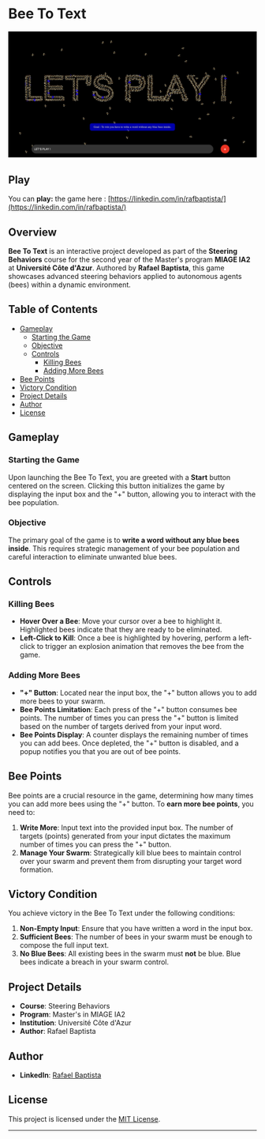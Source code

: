 # Bee To Text

![Bee To Text Screenshot](assets/screenshot.png)

## Play

You can **play:** the game here : [https://linkedin.com/in/rafbaptista/](https://linkedin.com/in/rafbaptista/)
 
## Overview

**Bee To Text** is an interactive project developed as part of the **Steering Behaviors** course for the second year of the Master's program **MIAGE IA2** at **Université Côte d'Azur**. Authored by **Rafael Baptista**, this game showcases advanced steering behaviors applied to autonomous agents (bees) within a dynamic environment.

## Table of Contents

- [Gameplay](#gameplay)
  - [Starting the Game](#starting-the-game)
  - [Objective](#objective)
  - [Controls](#controls)
    - [Killing Bees](#killing-bees)
    - [Adding More Bees](#adding-more-bees)
- [Bee Points](#bee-points)
- [Victory Condition](#victory-condition)
- [Project Details](#project-details)
- [Author](#author)
- [License](#license)

## Gameplay

### Starting the Game

Upon launching the Bee To Text, you are greeted with a **Start** button centered on the screen. Clicking this button initializes the game by displaying the input box and the "+" button, allowing you to interact with the bee population.

### Objective

The primary goal of the game is to **write a word without any blue bees inside**. This requires strategic management of your bee population and careful interaction to eliminate unwanted blue bees.

## Controls

### Killing Bees

- **Hover Over a Bee**: Move your cursor over a bee to highlight it. Highlighted bees indicate that they are ready to be eliminated.
- **Left-Click to Kill**: Once a bee is highlighted by hovering, perform a left-click to trigger an explosion animation that removes the bee from the game.

### Adding More Bees

- **"+" Button**: Located near the input box, the "+" button allows you to add more bees to your swarm.
- **Bee Points Limitation**: Each press of the "+" button consumes bee points. The number of times you can press the "+" button is limited based on the number of targets derived from your input word.
- **Bee Points Display**: A counter displays the remaining number of times you can add bees. Once depleted, the "+" button is disabled, and a popup notifies you that you are out of bee points.

## Bee Points

Bee points are a crucial resource in the game, determining how many times you can add more bees using the "+" button. To **earn more bee points**, you need to:

1. **Write More**: Input text into the provided input box. The number of targets (points) generated from your input dictates the maximum number of times you can press the "+" button.
2. **Manage Your Swarm**: Strategically kill blue bees to maintain control over your swarm and prevent them from disrupting your target word formation.

## Victory Condition

You achieve victory in the Bee To Text under the following conditions:

1. **Non-Empty Input**: Ensure that you have written a word in the input box.
2. **Sufficient Bees**: The number of bees in your swarm must be enough to compose the full input text.
3. **No Blue Bees**: All existing bees in the swarm must **not** be blue. Blue bees indicate a breach in your swarm control.

## Project Details

- **Course**: Steering Behaviors
- **Program**: Master's in MIAGE IA2
- **Institution**: Université Côte d'Azur
- **Author**: Rafael Baptista

## Author

- **LinkedIn**: [Rafael Baptista](https://linkedin.com/in/rafbaptista/)

## License

This project is licensed under the [MIT License](LICENSE).

---